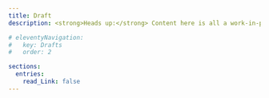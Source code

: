 ```yaml
---
title: Draft
description: <strong>Heads up:</strong> Content here is all a work-in-progress

# eleventyNavigation:
#   key: Drafts
#   order: 2

sections: 
  entries:
    read_Link: false
---
```


